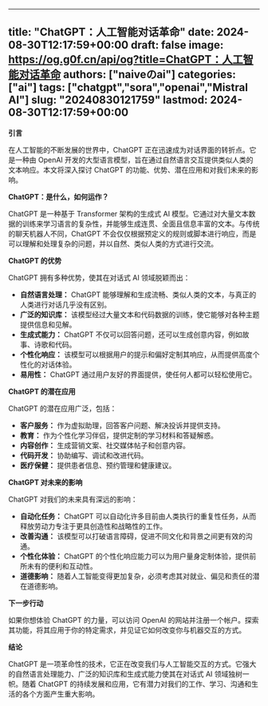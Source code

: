 
---
title: "ChatGPT：人工智能对话革命"
date: 2024-08-30T12:17:59+00:00
draft: false
image: https://og.g0f.cn/api/og?title=ChatGPT：人工智能对话革命
authors: ["naiveのai"]
categories: ["ai"]
tags: ["chatgpt","sora","openai","Mistral AI"]
slug: "20240830121759"
lastmod: 2024-08-30T12:17:59+00:00
---
**引言**

在人工智能的不断发展的世界中，ChatGPT 正在迅速成为对话界面的转折点。它是一种由 OpenAI 开发的大型语言模型，旨在通过自然语言交互提供类似人类的文本响应。本文将深入探讨 ChatGPT 的功能、优势、潜在应用和对我们未来的影响。

**ChatGPT：是什么，如何运作？**

ChatGPT 是一种基于 Transformer 架构的生成式 AI 模型。它通过对大量文本数据的训练来学习语言的复杂性，并能够生成连贯、全面且信息丰富的文本。与传统的聊天机器人不同，ChatGPT 不会仅仅根据预定义的规则或脚本进行响应，而是可以理解和处理复杂的问题，并以自然、类似人类的方式进行交流。

**ChatGPT 的优势**

ChatGPT 拥有多种优势，使其在对话式 AI 领域脱颖而出：

* **自然语言处理：** ChatGPT 能够理解和生成流畅、类似人类的文本，与真正的人类进行对话几乎没有区别。
* **广泛的知识库：** 该模型经过大量文本和代码数据的训练，使它能够对各种主题提供信息和见解。
* **生成式能力：** ChatGPT 不仅可以回答问题，还可以生成创意内容，例如故事、诗歌和代码。
* **个性化响应：** 该模型可以根据用户的提示和偏好定制其响应，从而提供高度个性化的对话体验。
* **易用性：** ChatGPT 通过用户友好的界面提供，使任何人都可以轻松使用它。

**ChatGPT 的潜在应用**

ChatGPT 的潜在应用广泛，包括：

* **客户服务：** 作为虚拟助理，回答客户问题、解决投诉并提供支持。
* **教育：** 作为个性化学习伴侣，提供定制的学习材料和答疑解惑。
* **内容创作：** 生成营销文案、社交媒体帖子和创意内容。
* **代码开发：** 协助编写、调试和改进代码。
* **医疗保健：** 提供患者信息、预约管理和健康建议。

**ChatGPT 对未来的影响**

ChatGPT 对我们的未来具有深远的影响：

* **自动化任务：** ChatGPT 可以自动化许多目前由人类执行的重复性任务，从而释放劳动力专注于更具创造性和战略性的工作。
* **改善沟通：** 该模型可以打破语言障碍，促进不同文化和背景之间更有效的沟通。
* **个性化体验：** ChatGPT 的个性化响应能力可以为用户量身定制体验，提供前所未有的便利和互动性。
* **道德影响：** 随着人工智能变得更加复杂，必须考虑其对就业、偏见和责任的潜在道德影响。

**下一步行动**

如果你想体验 ChatGPT 的力量，可以访问 OpenAI 的网站并注册一个帐户。探索其功能，将其应用于你的特定需求，并见证它如何改变你与机器交互的方式。

**结论**

ChatGPT 是一项革命性的技术，它正在改变我们与人工智能交互的方式。它强大的自然语言处理能力、广泛的知识库和生成式能力使其在对话式 AI 领域独树一帜。随着 ChatGPT 的持续发展和应用，它有潜力对我们的工作、学习、沟通和生活的各个方面产生重大影响。